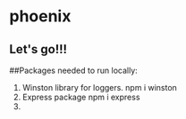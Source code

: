 # phoenix
## Let's go!!! 

##Packages needed to run locally:

1) Winston library for loggers.
    npm i winston
2) Express package 
    npm i express
3) 
